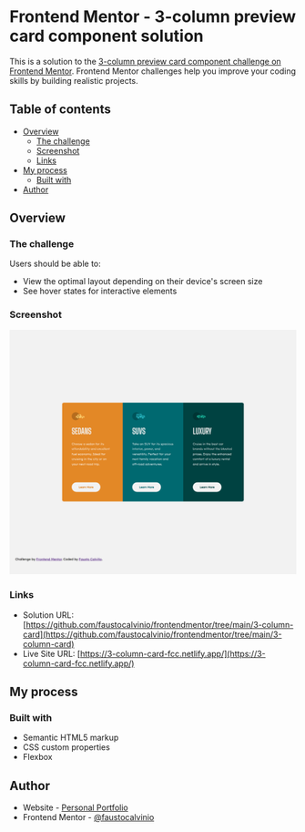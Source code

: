 # Frontend Mentor - 3-column preview card component solution

This is a solution to the [3-column preview card component challenge on Frontend Mentor](https://www.frontendmentor.io/challenges/3column-preview-card-component-pH92eAR2-). Frontend Mentor challenges help you improve your coding skills by building realistic projects. 

## Table of contents

- [Overview](#overview)
  - [The challenge](#the-challenge)
  - [Screenshot](#screenshot)
  - [Links](#links)
- [My process](#my-process)
  - [Built with](#built-with)
- [Author](#author)



## Overview

### The challenge

Users should be able to:

- View the optimal layout depending on their device's screen size
- See hover states for interactive elements

### Screenshot

![](./screenshots/3-column-card-fcc.netlify.app_.png)


### Links

- Solution URL: [https://github.com/faustocalvinio/frontendmentor/tree/main/3-column-card](https://github.com/faustocalvinio/frontendmentor/tree/main/3-column-card)
- Live Site URL: [https://3-column-card-fcc.netlify.app/](https://3-column-card-fcc.netlify.app/)

## My process

### Built with

- Semantic HTML5 markup
- CSS custom properties
- Flexbox

## Author

- Website - [Personal Portfolio](https://faustocalvinio.netlify.app/)
- Frontend Mentor - [@faustocalvinio](https://www.frontendmentor.io/profile/faustocalvinio)
